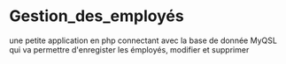 # Gestion_des_employés
une petite application en php connectant avec la base de donnée MyQSL qui va permettre d'enregister les émployés, modifier et supprimer  
